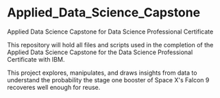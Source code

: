 # Applied_Data_Science_Capstone
Applied Data Science Capstone for Data Science Professional Certificate

This repository will hold all files and scripts used in the completion of the Applied Data Science Capstone for the Data Science Professional Certificate with IBM.

This project explores, manipulates, and draws insights from data to understand the probability the stage one booster of Space X's Falcon 9 recoveres well enough for reuse. 

